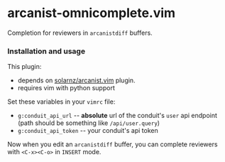 # arcanist-omnicomplete.vim

Completion for reviewers in `arcanistdiff` buffers.

### Installation and usage

This plugin:

- depends on [solarnz/arcanist.vim](https://github.com/solarnz/arcanist.vim) plugin.
- requires vim with python support

Set these variables in your `vimrc` file:

- `g:conduit_api_url` -- **absolute** url of the conduit's `user` api endpoint
   (path should be something like `/api/user.query`)
- `g:conduit_api_token` -- your conduit's api token

Now when you edit an `arcanistdiff` buffer, you can complete reviewers with
`<C-x><C-o>` in `INSERT` mode.
